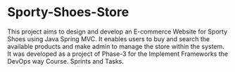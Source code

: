 # Sporty-Shoes-Store


This project aims to design and develop an E-commerce Website for Sporty Shoes using Java Spring MVC. It enables users to buy and search the available products and make admin to manage the store within the system. It was developed as a project of Phase-3 for the Implement Frameworks the DevOps way Course.
Sprints and Tasks.
